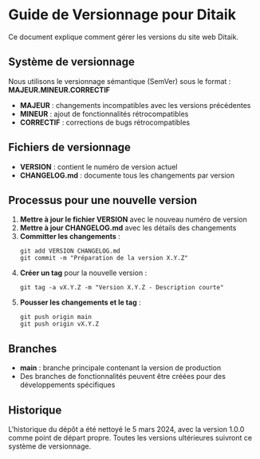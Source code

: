 # Guide de Versionnage pour Ditaik

Ce document explique comment gérer les versions du site web Ditaik.

## Système de versionnage

Nous utilisons le versionnage sémantique (SemVer) sous le format : **MAJEUR.MINEUR.CORRECTIF**

- **MAJEUR** : changements incompatibles avec les versions précédentes
- **MINEUR** : ajout de fonctionnalités rétrocompatibles
- **CORRECTIF** : corrections de bugs rétrocompatibles

## Fichiers de versionnage

- **VERSION** : contient le numéro de version actuel
- **CHANGELOG.md** : documente tous les changements par version

## Processus pour une nouvelle version

1. **Mettre à jour le fichier VERSION** avec le nouveau numéro de version
2. **Mettre à jour CHANGELOG.md** avec les détails des changements
3. **Committer les changements** :
   ```
   git add VERSION CHANGELOG.md
   git commit -m "Préparation de la version X.Y.Z"
   ```
4. **Créer un tag** pour la nouvelle version :
   ```
   git tag -a vX.Y.Z -m "Version X.Y.Z - Description courte"
   ```
5. **Pousser les changements et le tag** :
   ```
   git push origin main
   git push origin vX.Y.Z
   ```

## Branches

- **main** : branche principale contenant la version de production
- Des branches de fonctionnalités peuvent être créées pour des développements spécifiques

## Historique

L'historique du dépôt a été nettoyé le 5 mars 2024, avec la version 1.0.0 comme point de départ propre. Toutes les versions ultérieures suivront ce système de versionnage. 